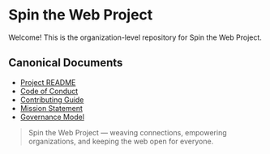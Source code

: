 # Spin the Web Project

Welcome! This is the organization-level repository for Spin the Web Project.

## Canonical Documents

- [Project README](https://github.com/spintheweb/project?tab=readme-ov-file#)
- [Code of Conduct](https://github.com/spintheweb/project?tab=coc-ov-file#)
- [Contributing Guide](https://github.com/spintheweb/project?tab=contributing-ov-file#)
- [Mission Statement](https://github.com/spintheweb/project/blob/main/MISSION.md)
- [Governance Model](https://github.com/spintheweb/project/blob/main/GOVERNANCE.md)

> Spin the Web Project — weaving connections, empowering organizations, and keeping the web open for everyone.
